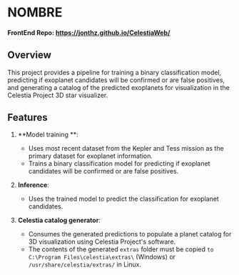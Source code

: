 # NOMBRE
#### FrontEnd Repo: https://jonthz.github.io/CelestiaWeb/

## Overview
This project provides a pipeline for training a binary classification model, predicting if exoplanet candidates will be confirmed or are false positives, and generating a catalog of the predicted exoplanets for visualization in the Celestia Project 3D star visualizer. 

## Features
1. **Model training **:
   - Uses most recent dataset from the Kepler and Tess mission as the primary dataset for exoplanet information.
   - Trains a binary classification model for predicting if exoplanet candidates will be confirmed or are false positives.

2. **Inference**:
   - Uses the trained model to predict the classification for exoplanet candidates.
   
3. **Celestia catalog generator**:
   - Consumes the generated predictions to populate a planet catalog for 3D visualization using Celestia Project's software.
   - The contents of the generated `extras` folder must be copied `to C:\Program Files\celestia\extras\`  (Windows)
   or `/usr/share/celestia/extras/` in Linux. 
